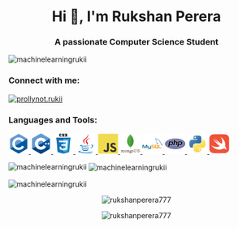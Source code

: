 <h1 align="center">Hi 👋, I'm Rukshan Perera</h1>
<h3 align="center">A passionate Computer Science Student</h3>

<p align="left"> <img src="https://komarev.com/ghpvc/?username=machinelearningrukii&label=Profile%20views&color=0e75b6&style=flat" alt="machinelearningrukii" /> </p>


<h3 align="left">Connect with me:</h3>
<p align="left">
<a href="https://instagram.com/prollynot.rukii" target="blank"><img align="center" src="https://raw.githubusercontent.com/rahuldkjain/github-profile-readme-generator/master/src/images/icons/Social/instagram.svg" alt="prollynot.rukii" height="30" width="40" /></a>
</p>

<h3 align="left">Languages and Tools:</h3>
<p align="left"> <a href="https://www.cprogramming.com/" target="_blank" rel="noreferrer"> <img src="https://raw.githubusercontent.com/devicons/devicon/master/icons/c/c-original.svg" alt="c" width="40" height="40"/> </a> <a href="https://www.w3schools.com/cpp/" target="_blank" rel="noreferrer"> <img src="https://raw.githubusercontent.com/devicons/devicon/master/icons/cplusplus/cplusplus-original.svg" alt="cplusplus" width="40" height="40"/> </a> <a href="https://www.w3schools.com/css/" target="_blank" rel="noreferrer"> <img src="https://raw.githubusercontent.com/devicons/devicon/master/icons/css3/css3-original-wordmark.svg" alt="css3" width="40" height="40"/> </a> <a href="https://www.java.com" target="_blank" rel="noreferrer"> <img src="https://raw.githubusercontent.com/devicons/devicon/master/icons/java/java-original.svg" alt="java" width="40" height="40"/> </a> <a href="https://developer.mozilla.org/en-US/docs/Web/JavaScript" target="_blank" rel="noreferrer"> <img src="https://raw.githubusercontent.com/devicons/devicon/master/icons/javascript/javascript-original.svg" alt="javascript" width="40" height="40"/> </a> <a href="https://www.mongodb.com/" target="_blank" rel="noreferrer"> <img src="https://raw.githubusercontent.com/devicons/devicon/master/icons/mongodb/mongodb-original-wordmark.svg" alt="mongodb" width="40" height="40"/> </a> <a href="https://www.mysql.com/" target="_blank" rel="noreferrer"> <img src="https://raw.githubusercontent.com/devicons/devicon/master/icons/mysql/mysql-original-wordmark.svg" alt="mysql" width="40" height="40"/> </a> <a href="https://www.php.net" target="_blank" rel="noreferrer"> <img src="https://raw.githubusercontent.com/devicons/devicon/master/icons/php/php-original.svg" alt="php" width="40" height="40"/> </a> <a href="https://www.python.org" target="_blank" rel="noreferrer"> <img src="https://raw.githubusercontent.com/devicons/devicon/master/icons/python/python-original.svg" alt="python" width="40" height="40"/> </a> <a href="https://developer.apple.com/swift/" target="_blank" rel="noreferrer"> <img src="https://raw.githubusercontent.com/devicons/devicon/master/icons/swift/swift-original.svg" alt="swift" width="40" height="40"/> </a> </p>

<p><img align="left" src="https://github-readme-stats.vercel.app/api/top-langs?username=machinelearningrukii&show_icons=true&locale=en&layout=compact" alt="machinelearningrukii" /></p>

<p>&nbsp;<img align="center" src="https://github-readme-stats.vercel.app/api?username=machinelearningrukii&show_icons=true&locale=en" alt="machinelearningrukii" /></p>

<p><img align="center" src="https://github-readme-streak-stats.herokuapp.com/?user=machinelearningrukii&" alt="machinelearningrukii" /></p>


<p align="center">
  <img src="https://github-readme-stats.vercel.app/api?username=rukshanperera777&show_icons=true&locale=en" alt="rukshanperera777" />
</p>

<p align="center">
  <img src="https://github-readme-streak-stats.herokuapp.com/?user=rukshanperera777&" alt="rukshanperera777" />
</p>
